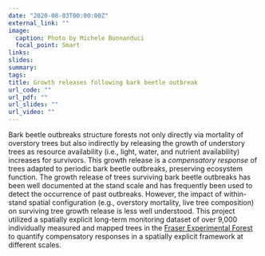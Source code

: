```yaml
---
date: "2020-08-03T00:00:00Z"
external_link: ""
image:
  caption: Photo by Michele Buonanduci
  focal_point: Smart
links:
slides: 
summary: 
tags:
title: Growth releases following bark beetle outbreak
url_code: ""
url_pdf: ""
url_slides: ""
url_video: ""
---
```


Bark beetle outbreaks structure forests not only directly via mortality of overstory trees but also indirectly by releasing the growth of understory trees as resource availability (i.e., light, water, and nutrient availability) increases for survivors. This growth release is a *compensatory response* of trees adapted to periodic bark beetle outbreaks, preserving ecosystem function. The growth release of trees surviving bark beetle outbreaks has been well documented at the stand scale and has frequently been used to detect the occurrence of past outbreaks. However, the impact of within-stand spatial configuration (e.g., overstory mortality, live tree composition) on surviving tree growth release is less well understood. This project utilized a spatially explicit long-term monitoring dataset of over 9,000 individually measured and mapped trees in the [Fraser Experimental Forest](https://www.fs.usda.gov/rmrs/experimental-forests-and-ranges/fraser-experimental-forest) to quantify compensatory responses in a spatially explicit framework at different scales.
